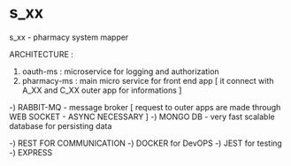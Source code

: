 # s_xx
s_xx - pharmacy system mapper

ARCHITECTURE :

1) oauth-ms : microservice for logging and authorization 
2) pharmacy-ms : main micro service for front end app [ it connect with A_XX and C_XX outer app for informations ]

-) RABBIT-MQ - message broker [ request to outer apps are made through WEB SOCKET - ASYNC NECESSARY ]
-) MONGO DB - very fast scalable database for persisting data

-) REST FOR COMMUNICATION
-) DOCKER for DevOPS 
-) JEST for testing 
-) EXPRESS
